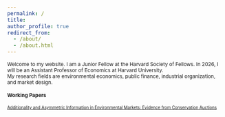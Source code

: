 ```yaml
---
permalink: /
title: 
author_profile: true
redirect_from: 
  - /about/
  - /about.html
---
```


<small> Welcome to my website. I am a Junior Fellow at the Harvard Society of Fellows. In 2026, I will be an Assistant Professor of Economics at Harvard University. <br>
My research fields are environmental economics, public finance, industrial organization, and market design.

#### Working Papers
<small> [Additionality and Asymmetric Information in Environmental Markets: Evidence from Conservation Auctions](https://annarusso.github.io/papers/aspelund_russo_crp.pdf)

